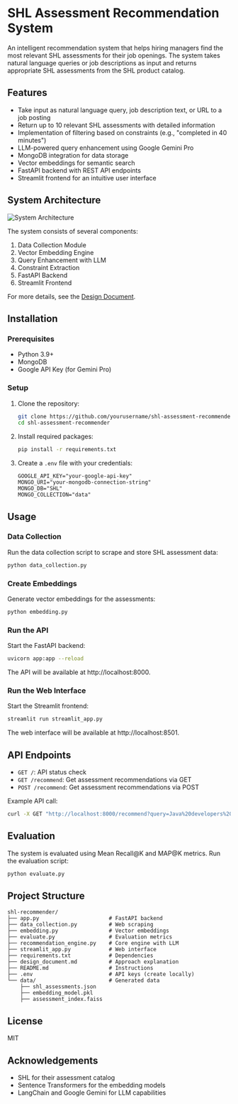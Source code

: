 # SHL Assessment Recommendation System

An intelligent recommendation system that helps hiring managers find the most relevant SHL assessments for their job openings. The system takes natural language queries or job descriptions as input and returns appropriate SHL assessments from the SHL product catalog.

## Features

- Take input as natural language query, job description text, or URL to a job posting
- Return up to 10 relevant SHL assessments with detailed information
- Implementation of filtering based on constraints (e.g., "completed in 40 minutes")
- LLM-powered query enhancement using Google Gemini Pro
- MongoDB integration for data storage
- Vector embeddings for semantic search
- FastAPI backend with REST API endpoints
- Streamlit frontend for an intuitive user interface

## System Architecture

![System Architecture](https://i.ibb.co/tX00Vrm/shl-architecture.png)

The system consists of several components:
1. Data Collection Module
2. Vector Embedding Engine
3. Query Enhancement with LLM
4. Constraint Extraction
5. FastAPI Backend
6. Streamlit Frontend

For more details, see the [Design Document](design_document.md).

## Installation

### Prerequisites

- Python 3.9+
- MongoDB
- Google API Key (for Gemini Pro)

### Setup

1. Clone the repository:
   ```bash
   git clone https://github.com/yourusername/shl-assessment-recommender.git
   cd shl-assessment-recommender
   ```

2. Install required packages:
   ```bash
   pip install -r requirements.txt
   ```

3. Create a `.env` file with your credentials:
   ```
   GOOGLE_API_KEY="your-google-api-key"
   MONGO_URI="your-mongodb-connection-string"
   MONGO_DB="SHL"
   MONGO_COLLECTION="data"
   ```

## Usage

### Data Collection

Run the data collection script to scrape and store SHL assessment data:

```bash
python data_collection.py
```

### Create Embeddings

Generate vector embeddings for the assessments:

```bash
python embedding.py
```

### Run the API

Start the FastAPI backend:

```bash
uvicorn app:app --reload
```

The API will be available at http://localhost:8000.

### Run the Web Interface

Start the Streamlit frontend:

```bash
streamlit run streamlit_app.py
```

The web interface will be available at http://localhost:8501.

## API Endpoints

- `GET /`: API status check
- `GET /recommend`: Get assessment recommendations via GET
- `POST /recommend`: Get assessment recommendations via POST

Example API call:
```bash
curl -X GET "http://localhost:8000/recommend?query=Java%20developers%20who%20can%20collaborate%20with%20business%20teams&max_results=5"
```

## Evaluation

The system is evaluated using Mean Recall@K and MAP@K metrics. Run the evaluation script:

```bash
python evaluate.py
```

## Project Structure

```
shl-recommender/
├── app.py                      # FastAPI backend
├── data_collection.py          # Web scraping
├── embedding.py                # Vector embeddings
├── evaluate.py                 # Evaluation metrics
├── recommendation_engine.py    # Core engine with LLM
├── streamlit_app.py            # Web interface
├── requirements.txt            # Dependencies
├── design_document.md          # Approach explanation
├── README.md                   # Instructions
├── .env                        # API keys (create locally)
└── data/                       # Generated data
    ├── shl_assessments.json
    ├── embedding_model.pkl
    ├── assessment_index.faiss
```

## License

MIT

## Acknowledgements

- SHL for their assessment catalog
- Sentence Transformers for the embedding models
- LangChain and Google Gemini for LLM capabilities
